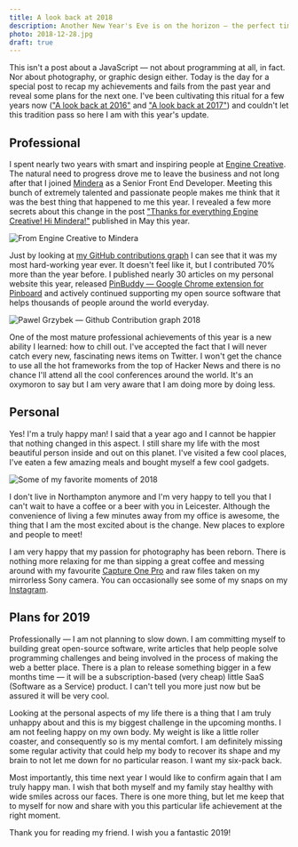 ```yaml
---
title: A look back at 2018
description: Another New Year's Eve is on the horizon — the perfect time to summarise the things that went well, not so well and make some plans for the next twelve months.
photo: 2018-12-28.jpg
draft: true
---
```


This isn't a post about a JavaScript — not about programming at all, in fact. Nor about photography, or graphic design either. Today is the day for a special post to recap my achievements and fails from the past year and reveal some plans for the next one. I've been cultivating this ritual for a few years now (["A look back at 2016"](https://pawelgrzybek.com/a-look-back-at-2016/) and ["A look back at 2017"](https://pawelgrzybek.com/a-look-back-at-2017/)) and couldn't let this tradition pass so here I am with this year's update.

## Professional

I spent nearly two years with smart and inspiring people at [Engine Creative](https://www.enginecreative.co.uk/). The natural need to progress drove me to leave the business and not long after that I joined [Mindera](https://mindera.com/) as a Senior Front End Developer. Meeting this bunch of extremely talented and passionate people makes me think that it was the best thing that happened to me this year. I revealed a few more secrets about this change in the post ["Thanks for everything Engine Creative! Hi Mindera!"](https://pawelgrzybek.com/thanks-for-everything-engine-creative-hi-mindera/) published in May this year.

![From Engine Creative to Mindera](/photos/2018-12-28-1.jpg)

Just by looking at [my GitHub contributions graph](https://github.com/pawelgrzybek) I can see that it was my most hard-working year ever. It doesn't feel like it, but I contributed 70% more than the year before. I published nearly 30 articles on my personal website this year, released [PinBuddy — Google Chrome extension for Pinboard](https://pawelgrzybek.com/i-built-a-thing-pinbuddy/) and actively continued supporting my open source software that helps thousands of people around the world everyday.

![Pawel Grzybek — Github Contribution graph 2018](/photos/2018-12-28-2.jpg)

One of the most mature professional achievements of this year is a new ability I learned: how to chill out. I've accepted the fact that I will never catch every new, fascinating news items on Twitter. I won't get the chance to use all the hot frameworks from the top of Hacker News and there is no chance I'll attend all the cool conferences around the world. It's an oxymoron to say but I am very aware that I am doing more by doing less.

## Personal

Yes! I'm a truly happy man! I said that a year ago and I cannot be happier that nothing changed in this aspect. I still share my life with the most beautiful person inside and out on this planet. I've visited a few cool places, I've eaten a few amazing meals and bought myself a few cool gadgets.

![Some of my favorite moments of 2018](/photos/2018-12-28-3.jpg)

I don't live in Northampton anymore and I'm very happy to tell you that I can't wait to have a coffee or a beer with you in Leicester. Although the convenience of living a few minutes away from my office is awesome, the thing that I am the most excited about is the change. New places to explore and people to meet!

I am very happy that my passion for photography has been reborn. There is nothing more relaxing for me than sipping a great coffee and messing around with my favourite [Capture One Pro](https://pawelgrzybek.com/capture-one-pro-the-best-parts/) and raw files taken on my mirrorless Sony camera. You can occasionally see some of my snaps on my [Instagram](https://www.instagram.com/pawelgrzybek/).

## Plans for 2019

Professionally — I am not planning to slow down. I am committing myself to building great open-source software, write articles that help people solve programming challenges and being involved in the process of making the web a better place. There is a plan to release something bigger in a few months time — it will be a subscription-based (very cheap) little SaaS (Software as a Service) product. I can't tell you more just now but be assured it will be very cool.

Looking at the personal aspects of my life there is a thing that I am truly unhappy about and this is my biggest challenge in the upcoming months. I am not feeling happy on my own body. My weight is like a little roller coaster, and consequently so is my mental comfort. I am definitely missing some regular activity that could help my body to recover its shape and my brain to not let me down for no particular reason. I want my six-pack back.

Most importantly, this time next year I would like to confirm again that I am truly happy man. I wish that both myself and my family stay healthy with wide smiles across our faces. There is one more thing, but let me keep that to myself for now and share with you this particular life achievement at the right moment.

Thank you for reading my friend. I wish you a fantastic 2019!
